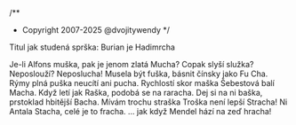 /**
* Copyright 2007-2025 @dvojitywendy
*/

Titul jak studená sprška: Burian je Hadimrcha

Je-li Alfons muška,
pak je jenom zlatá Mucha?
Copak slyší služka?
Neposlouží? Neposlucha!
Musela být fuška,
básnit čínsky jako Fu Cha.
Rýmy plná puška
neucítí ani pucha.
Rychlostí skor maška
Šebestová balí Macha.
Když letí jak Raška,
podobá se na raracha.
Dej si na ni baška,
prstoklad hbitější Bacha.
Mívám trochu straška
Troška není lepší Stracha!
Ni Antala Stacha,
celé je to fracha.
… jak když Mendel hází na zeď hracha!
